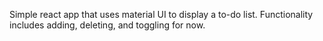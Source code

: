 Simple react app that uses material UI to display a to-do list. Functionality includes adding, deleting, and toggling for now.
